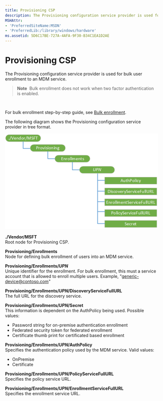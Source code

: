 ```yaml
---
title: Provisioning CSP
description: The Provisioning configuration service provider is used for bulk user enrollment to an MDM service.
MSHAttr:
- 'PreferredSiteName:MSDN'
- 'PreferredLib:/library/windows/hardware'
ms.assetid: 5D6C17BE-727A-4AFA-9F30-B34C1EA1D2AE
---
```


# Provisioning CSP


The Provisioning configuration service provider is used for bulk user enrollment to an MDM service.

> **Note**  Bulk enrollment does not work when two factor authentication is enabled.

 

For bulk enrollment step-by-step guide, see [Bulk enrollment](bulk-enrollment-using-windows-provisioning-tool.md).

The following diagram shows the Provisioning configuration service provider in tree format.

![provisioning csp diagram](images/provisioning-csp-provisioning.png)

<a href="" id="--vendor-msft"></a>**./Vendor/MSFT**  
Root node for Provisioning CSP.

<a href="" id="provisioning-enrollments"></a>**Provisioning/Enrollments**  
Node for defining bulk enrollment of users into an MDM service.

<a href="" id="provisioning-enrollments-upn"></a>**Provisioning/Enrollments/*UPN***  
Unique identifier for the enrollment. For bulk enrollment, this must a service account that is allowed to enroll multiple users. Example, "generic-device@contoso.com"

<a href="" id="provisioning-enrollments-upn-discoveryservicefullurl"></a>**Provisioning/Enrollments/*UPN*/DiscoveryServiceFullURL**  
The full URL for the discovery service.

<a href="" id="provisioning-enrollments-upn-secret"></a>**Provisioning/Enrollments/*UPN*/Secret**  
This information is dependent on the AuthPolicy being used. Possible values:

-   Password string for on-premise authentication enrollment
-   Federated security token for federated enrollment
-   Certificate thumb print for certificated based enrollment

<a href="" id="provisioning-enrollments-upn-authpolicy"></a>**Provisioning/Enrollments/*UPN*/AuthPolicy**  
Specifies the authentication policy used by the MDM service. Valid values:

-   OnPremise
-   Certificate

<a href="" id="provisioning-enrollments-upn-policyservicefullurl"></a>**Provisioning/Enrollments/*UPN*/PolicyServiceFullURL**  
Specifies the policy service URL.

<a href="" id="provisioning-enrollments-upn-enrollmentservicefullurl"></a>**Provisioning/Enrollments/*UPN*/EnrollmentServiceFullURL**  
Specifies the enrollment service URL.

 

 






